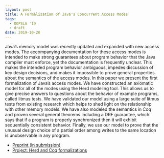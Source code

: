 ```yaml
---
layout: post
title: A Formalization of Java's Concurrent Access Modes
tags:
  - OOPSLA '19
  - draft
date: 2019-10-20
---
```


Java’s memory model was recently updated and expanded with new access modes. The accompanying documentation for these access modes is intended to make strong guarantees about program behavior that the Java compiler must enforce, yet the documentation is frequently unclear. This makes the intended program behavior ambiguous, impedes discussion of key design decisions, and makes it impossible to prove general properties about the semantics of the access modes. In this paper we present the first formalization of Java’s access modes. We have constructed an axiomatic model for all of the modes using the Herd modeling tool. This allows us to give precise answers to questions about the behavior of example programs, called litmus tests. We have validated our model using a large suite of litmus tests from existing research which helps to shed light on the relationship with other memory models. We have also modeled the semantics in Coq and proven several general theorems including a DRF guarantee, which says that if a program is properly synchronized then it will exhibit sequentially consistent behavior. Finally, we use our model to prove that the unusual design choice of a partial order among writes to the same location is unobservable in any program.

- [Preprint (in submission)](/assets/oopsla-2019.pdf)
- [Project: Herd and Coq formalizations](https://bitbucket.org/ucla-pls/jam)

